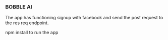 ### BOBBLE AI


The app has functioning signup with facebook and send the post request to the res req endpoint.

npm install to run the app